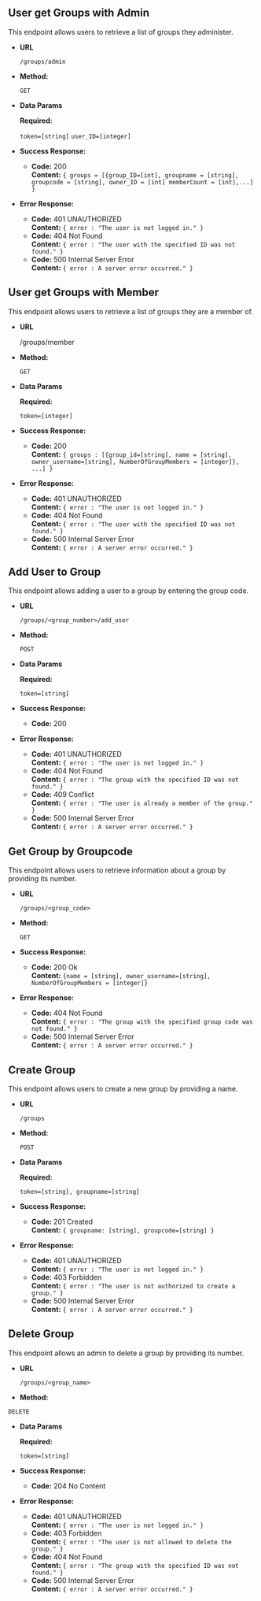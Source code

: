 ## **User get Groups with Admin**

This endpoint allows users to retrieve a list of groups they administer.

- **URL**

  `/groups/admin`

- **Method:**

  `GET`

- **Data Params**

  **Required:**

  `token=[string]`
  `user_ID=[integer]`


- **Success Response:**

  - **Code:** 200 <br />
    **Content:** `{ groups = [{group_ID=[int], groupname = [string], groupcode = [string], owner_ID = [int] memberCount = [int],...] }`

- **Error Response:**

  - **Code:** 401 UNAUTHORIZED <br />
    **Content:** `{ error : "The user is not logged in." }`
  - **Code:** 404 Not Found<br />
    **Content:** `{ error : "The user with the specified ID was not found." }`
  - **Code:** 500 Internal Server Error<br />
    **Content:** `{ error : A server error occurred." }` 

## **User get Groups with Member**

This endpoint allows users to retrieve a list of groups they are a member of.

- **URL**

  /groups/member

- **Method:**


  `GET`

- **Data Params**

  **Required:**

  `token=[integer]`

- **Success Response:**

  - **Code:** 200 <br />
    **Content:** `{ groups : [{group_id=[string], name = [string], owner_username=[string], NumberOfGroupMembers = [integer]}, ...] }`

- **Error Response:**

  - **Code:** 401 UNAUTHORIZED <br />
    **Content:** `{ error : "The user is not logged in." }`
  - **Code:** 404 Not Found<br />
    **Content:** `{ error : "The user with the specified ID was not found." }`
  - **Code:** 500 Internal Server Error<br />
    **Content:** `{ error : A server error occurred." }`

## **Add User to Group**

This endpoint allows adding a user to a group by entering the group code.

- **URL**

  `/groups/<group_number>/add_user`

- **Method:**

  `POST`

- **Data Params**

  **Required:**

  `token=[string]`

- **Success Response:**

  - **Code:** 200 <br />

- **Error Response:**

  - **Code:** 401 UNAUTHORIZED <br />
    **Content:** `{ error : "The user is not logged in." }`
  - **Code:** 404 Not Found<br />
    **Content:** `{ error : "The group with the specified ID was not found." }`
  - **Code:** 409 Conflict<br />
    **Content:** `{ error : "The user is already a member of the group." }`
  - **Code:** 500 Internal Server Error<br />
    **Content:** `{ error : A server error occurred." }`

## **Get Group by Groupcode**

This endpoint allows users to retrieve information about a group by providing its number.

- **URL**

  `/groups/<group_code>`

- **Method:**

  `GET`

- **Success Response:**

  - **Code:** 200 Ok<br />
    **Content:** `{name = [string], owner_username=[string], NumberOfGroupMembers = [integer]}`

- **Error Response:**

  - **Code:** 404 Not Found<br />
    **Content:** `{ error : "The group with the specified group code was not found." }`
  - **Code:** 500 Internal Server Error<br />
    **Content:** `{ error : A server error occurred." }` 

## **Create Group**

This endpoint allows users to create a new group by providing a name.

- **URL**

  `/groups`

- **Method:**

  `POST`

- **Data Params**

  **Required:**

  `token=[string], groupname=[string]`

- **Success Response:**

  - **Code:** 201 Created<br />
    **Content:** `{ groupname: [string], groupcode=[string] }`

- **Error Response:**

  - **Code:** 401 UNAUTHORIZED <br />
    **Content:** `{ error : "The user is not logged in." }`
  - **Code:** 403 Forbidden <br />
    **Content:** `{ error : "The user is not authorized to create a group." }`
  - **Code:** 500 Internal Server Error<br />
    **Content:** `{ error : A server error occurred." }`

**Delete Group**
---

This endpoint allows an admin to delete a group by providing its number.

- **URL**

  `/groups/<group_name>`

- **Method:**

`DELETE`

- **Data Params**

  **Required:**

  `token=[string]`

- **Success Response:**

  - **Code:** 204 No Content<br />

- **Error Response:**

  - **Code:** 401 UNAUTHORIZED <br />
    **Content:** `{ error : "The user is not logged in." }`
  - **Code:** 403 Forbidden <br />
    **Content:** `{ error : "The user is not allowed to delete the group." }`
  - **Code:** 404 Not Found<br />
    **Content:** `{ error : "The group with the specified ID was not found." }`
  - **Code:** 500 Internal Server Error<br />
    **Content:** `{ error : A server error occurred." }`

